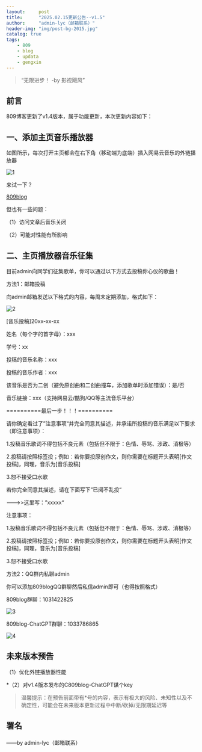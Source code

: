 ```yaml
---
layout:     post
title:      "2025.02.15更新公告--v1.5"
author:     "admin-lyc（邮箱联系）"
header-img: "img/post-bg-2015.jpg"
catalog: true
tags:
    - 809
    - blog
    - updata
    - gengxin
---
```


> “无限进步！ -by 影视飓风”

## 前言

<p>809博客更新了v1.4版本，属于功能更新，本次更新内容如下：</p>

## 一、添加主页音乐播放器

<p>如图所示，每次打开主页都会在右下角（移动端为底端）插入网易云音乐的外链播放器</p>

![1](/img/wyyyy-1.jpg "效果图")

<p>来试一下？</p>

[809blog](https://809blog.us.kg/)
  
<p>但也有一些问题：</p>

<p>（1）访问文章后音乐关闭</p>

<p>（2）可能对性能有所影响</p>

## 二、主页播放器音乐征集

<p>目前admin向同学们征集歌单，你可以通过以下方式去投稿你心仪的歌曲！</p>

<p>方法1：邮箱投稿</p>

<p>向admin邮箱发送以下格式的内容，每周末定期添加，格式如下：</p>

![2](/img/wyyyy-2.jpg "投稿格式")

<p>[音乐投稿]20xx-xx-xx</p>
  
<p>姓名（每个字的首字母）：xxx</p>
  
<p>学号：xx</p>
  
<p>投稿的音乐名称：xxx</p>
  
<p>投稿的音乐作者：xxx</p>
  
<p>该音乐是否为二创（避免原创曲和二创曲撞车，添加歌单时添加错误）：是/否</p>
  
<p>音乐链接：xxx（支持网易云/酷狗/QQ等主流音乐平台）</p>
  
<p>==========最后一步！！！==========</p>
  
<p>请你确定看过了”注意事项“并完全同意其描述，并承诺所投稿的音乐满足以下要求（即注意事项）：</p>
  
<p>1.投稿音乐歌词不得包括不良元素（包括但不限于：色情、辱骂、涉政、消极等）</p>

<p>2.投稿请按照标签投；例如：若你要投原创作文，则你需要在标题开头表明[作文投稿]，同理，音乐为[音乐投稿]</p>

<p>3.恕不接受口水歌</p>

<p>若你完全同意其描述，请在下面写下”已阅不乱投“</p>
  
<p>--->>这里写：”xxxxx“</p>

<p>注意事项：</p>

<p>1.投稿音乐歌词不得包括不良元素（包括但不限于：色情、辱骂、涉政、消极等）</p>

<p>2.投稿请按照标签投；例如：若你要投原创作文，则你需要在标题开头表明[作文投稿]，同理，音乐为[音乐投稿]</p>

<p>3.恕不接受口水歌</p>

<p>方法2：QQ群内私聊admin</p>

<p>你可以添加809blogQQ群聊然后私信admin即可（也得按照格式）</p>

<p>809blog群聊：1031422825</p>

![3](/img/qrcode_1739625505374.jpg "809blog-群聊")

<p>809blog-ChatGPT群聊：1033786865</p>

![4](/img/qrcode_1739625780965.jpg "809blog-ChatGPT")

## 未来版本预告

<p>（1）优化外链播放器性能</p>

<p>*（2）对v1.4版本发布的C809blog-ChatGPT谋个key</p>

> 温馨提示：在预告前面带有*号的内容，表示有极大的风险、未知性以及不确定性，可能会在未来版本更新过程中中断/砍掉/无限期延迟等

<p id = "build"></p>

## 署名</p>

<p>——by admin-lyc（邮箱联系）</p>
